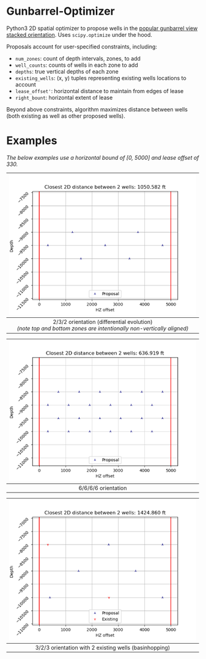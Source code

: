# Gunbarrel-Optimizer

Python3 2D spatial optimizer to propose wells in the [popular gunbarrel view stacked orientation](./img/gunbarrel.png). Uses `scipy.optimize` under the hood.

Proposals account for user-specified constraints, including:
- `num_zones`: count of depth intervals, zones, to add
- `well_counts`: counts of wells in each zone to add
- `depths`: true vertical depths of each zone
- `existing_wells`: (x, y) tuples representing existing wells locations to account
- `lease_offset'`: horizontal distance to maintain from edges of lease
- `right_bount`: horizontal extent of lease

Beyond above constraints, algorithm maximizes distance between wells (both existing as well as other proposed wells).

# Examples

<em> The below examples use a horizontal bound of [0, 5000] and lease offset of 330. </em>

|  <img src="./img/232.png" alt="2/3/2 orientation" width="500"> | 
|:--:| 
| 2/3/2 orientation (differential evolution) <br /> <em> (note top and bottom zones are intentionally non-vertically aligned) </em> |

|  <img src="./img/6666.png" alt="6/6/6/6orientation" width="500"> | 
|:--:| 
| 6/6/6/6 orientation |

|  <img src="./img/323.png" alt="3/2/3 orientation" width="500"> | 
|:--:| 
| 3/2/3 orientation with 2 existing wells (basinhopping) |
